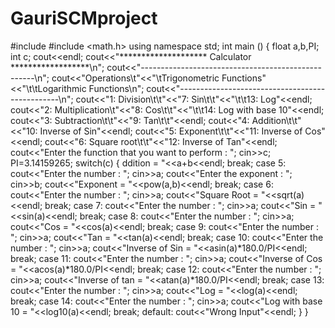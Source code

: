 # GauriSCMproject
#include <iostream> 
#include <math.h> 
using namespace std; 
int main () 
{ 
float a,b,PI; 
int c; 
cout<<endl; 
cout<<"******************** Calculator ******************\n"; 
cout<<"---------------------------------------------------\n"; 
cout<<"Operations\t"<<"\tTrigonometric Functions"<<"\t\tLogarithmic Functions\n"; 
cout<<"------------------------------------------------\n"; 
cout<<"1: Division\t\t"<<"7: Sin\t\t"<<"\t\t13: Log"<<endl; 
cout<<"2: Multiplication\t"<<"8: Cos\t\t"<<"\t\t14: Log with base 10"<<endl; 
cout<<"3: Subtraction\t\t"<<"9: Tan\t\t"<<endl; 
cout<<"4: Addition\t\t"<<"10: Inverse of Sin"<<endl; 
cout<<"5: Exponent\t\t"<<"11: Inverse of Cos"<<endl; 
cout<<"6: Square root\t\t"<<"12: Inverse of Tan"<<endl; 
cout<<"Enter the function that you want to perform : "; 
cin>>c; 
PI=3.14159265; 
switch(c) 
{ 
ddition = "<<a+b<<endl; 
break; 
case 5: 
cout<<"Enter the number : "; 
cin>>a; 
cout<<"Enter the exponent : "; 
cin>>b; 
cout<<"Exponent = "<<pow(a,b)<<endl; 
break; 
case 6: 
cout<<"Enter the number : "; 
cin>>a; 
cout<<"Square Root = "<<sqrt(a)<<endl; 
break; 
case 7: 
cout<<"Enter the number : "; 
cin>>a; 
cout<<"Sin = "<<sin(a)<<endl; 
break; 
case 8: 
cout<<"Enter the number : "; 
cin>>a; 
cout<<"Cos = "<<cos(a)<<endl; 
break; 
case 9: 
cout<<"Enter the number : "; 
cin>>a; 
cout<<"Tan = "<<tan(a)<<endl; 
break; 
case 10: 
cout<<"Enter the number : "; 
cin>>a; 
cout<<"Inverse of Sin = "<<asin(a)*180.0/PI<<endl; 
break; 
case 11: 
cout<<"Enter the number : "; 
cin>>a; 
cout<<"Inverse of Cos = "<<acos(a)*180.0/PI<<endl; 
break; 
case 12: 
cout<<"Enter the number : "; 
cin>>a; 
cout<<"Inverse of tan = "<<atan(a)*180.0/PI<<endl; 
break; 
case 13: 
cout<<"Enter the number : "; 
cin>>a; 
cout<<"Log = "<<log(a)<<endl; 
break; 
case 14: 
cout<<"Enter the number : "; 
cin>>a; 
cout<<"Log with base 10 = "<<log10(a)<<endl; 
break; 
default: 
cout<<"Wrong Input"<<endl; 
} 
}

